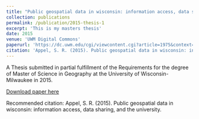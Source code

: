 ```yaml
---
title: "Public geospatial data in wisconsin: information access, data sharing, and the university (Thesis)"
collection: publications
permalink: /publication/2015-thesis-1
excerpt: 'This is my masters thesis'
date: 2015
venue: 'UWM Digital Commons'
paperurl: 'https://dc.uwm.edu/cgi/viewcontent.cgi?article=1975&context=etd'
citation: 'Appel, S. R. (2015). Public geospatial data in wisconsin: information access, data sharing, and the university.'
---
```

A Thesis submitted in partial fulfillment of the Requirements for the degree of Master of Science in Geography at the University of Wisconsin-Milwaukee in 2015.

[Download paper here](https://dc.uwm.edu/cgi/viewcontent.cgi?article=1975&context=etd)

Recommended citation: Appel, S. R. (2015). Public geospatial data in wisconsin: information access, data sharing, and the university.